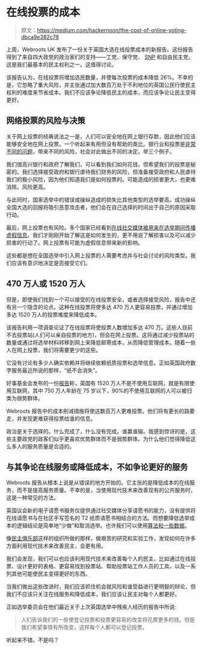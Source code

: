 # 在线投票的成本

> 原文：<https://medium.com/hackernoon/the-cost-of-online-voting-dbca9e382c78>

上周，Webroots UK 发布了一份关于英国大选在线投票成本的新报告。这份报告得到了来自四大政党的政治家们的支持——工党、保守党、 [SNP](https://hackernoon.com/tagged/snp) 和自由民主党。这是我们最基本的民主权利之一。这值得讨论。

该报告认为，在线投票将增加选民数量，并使每次投票的成本降低 26%。不幸的是，它忽略了重大风险，并主张通过加大数百万处于不利地位的英国公民行使民主权利的难度来节省成本。我们不应该争论降低民主的成本，而应该争论让民主变得更好。

## 网络投票的风险与决策

关于网上投票的经典说法之一是，人们可以安全地在网上银行存款，因此他们应该能够安全地在网上投票。一个听起来有用但没有帮助的类比。银行业和投票是[非常不同的问题](https://www.verifiedvoting.org/resources/internet-voting/vote-online/)，带来不同的风险，社会对此做出不同的决定。举三个例子。

我们很高兴银行和政府了解我们，可以看到我们如何花钱，但希望我们的投票是秘密的。我们选择接受政府和银行虐待我们财务的风险，但准备接受政府和人民虐待我们的极小风险，因为他们知道我们是如何投票的。可能造成的损害更大，也更难消除。风险更高。

与此同时，国家选举中的错误或操纵造成的损失比其他类型的选举要高。成功操纵全国大选的回报将吸引恶意攻击者，他们会在自己选择的时间出于自己的原因采取行动。

最后，网上投票也有风险。多个国家已经看到[在线社交媒体被用来在选举期间传播虚假信息](https://www.economist.com/news/briefing/21730870-economy-based-attention-easily-gamed-once-considered-boon-democracy-social-media)。我们才刚刚开始了解这是如何发生的，更不用说了解损害以及可以减少损害的行动了。网上投票有可能为虚假信息带来新的影响。

这些都是想在全国选举中引入网上投票的人需要考虑并与社会讨论的风险类型。我们应该有意识地决定是否接受它们。

## 470 万人或 1520 万人

但是，即使我们找到一个可以接受的在线投票安全，或者选择接受风险，报告中还有另一个隐含的论点。这种在线投票将使多达 470 万人更容易投票，并通过增加多达 1520 万人的投票难度来降低成本。

该报告利用一项调查论证了在线投票将使投票人数增加多达 470 万。这些人目前不去投票站(人们可以亲自投票的地方)，但会在网上投票。这将通过减少投票站的数量或通过将选举材料转移到网上来降低邮寄成本，从而降低管理成本。随着一些人在网上投票，我们将需要更少的这些。

它没有讨论有多少人确实依赖并将继续依赖纸质投票和选举信息。正如英国政府数字服务最近所说的那样，“纸不会消失”。

好事基金会发布的一份[报告](https://www.goodthingsfoundation.org/research-publications/real-digital-divide)称，英国有 1520 万人不是不使用互联网，就是有限使用互联网，其中 750 万人年龄在 75 岁以下，90%的不使用互联网的人可以被归类为弱势群体。

Webroots 报告中的成本削减措施将使这数百万人更难投票。他们将有更长的路要走，并发现更难获得投票给谁的信息。

政治是关于选择的。什么完成了，什么没有完成。谁赢谁输。我感到惊讶的是，这些主要政党的政客们似乎更喜欢优势群体而不是弱势群体。为什么他们觉得降低这么多人的服务质量是合适的。

## 与其争论在线服务或降低成本，不如争论更好的服务

Webroots 报告从根本上说是从错误的地方开始的。它主张的是降低成本的在线服务，而不是提高服务质量。不幸的是，当使用现代技术来改善现有的公共服务时，这是一种常见的方法。

英国议会新的电子请愿书服务仅提供通过社交媒体分享请愿书的能力，没有提供将在线请愿书与在社区手写签名的 T2 纸质请愿书相结合的方法。而想要降低选举成本的逻辑结论是简单地“少做”和取消选举。也许我们可以使用[算法和一些数据](https://en.wikipedia.org/wiki/Franchise_(short_story))。

像[民主俱乐部](https://democracyclub.org.uk)这样的组织所做的那样，做艰苦的研究和实验工作，发现如何在许多方面利用现代技术来改善民主，会更有用。

我们会发现，我们可以也应该利用现代技术来改善每个人的民主，比如通过在线投票、设计更好的表格、更容易找到投票站、帮助投票站工作人员的工具，以及一系列其他可能使民主变得更好的东西。

当我们做出这些改进时，我们应该抓住机会就风险和谁受益进行更明智的辩论，但我们不应该只关注在线服务和降低成本，我们应该让民主对每个人都更好。

正如选举委员会在他们最近关于上次英国选举中残疾人经历的报告中所说:

> 人们告诉我们的一些使登记投票和投票更容易的改变将花费更多的钱。但是我们希望事情有所改变，这样每个人都可以登记投票。

听起来不错。不是吗？